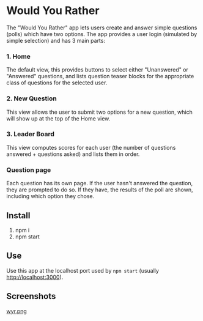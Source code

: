 # Would You Rather

The "Would You Rather" app lets users create and answer simple questions (polls) which have two options. The app provides a user login (simulated by simple selection) and has 3 main parts:

### 1. Home
    
The default view, this provides buttons to select either "Unanswered" or "Answered" questions, and lists question teaser blocks for the appropriate class of questions for the selected user. 

### 2. New Question

This view allows the user to submit two options for a new question, which will show up at the top of the Home view.

### 3. Leader Board

This view computes scores for each user (the number of questions answered + questions asked) and lists them in order.

### Question page

Each question has its own page. If the user hasn't answered the question, they are prompted to do so. If they have, the results of the poll are shown, including which option they chose.

## Install

1. npm i
2. npm start

## Use

Use this app at the localhost port used by `npm start` (usually [http://localhost:3000](http://localhost:3000)).

## Screenshots

[wyr.png](./docs/wyr.png)
